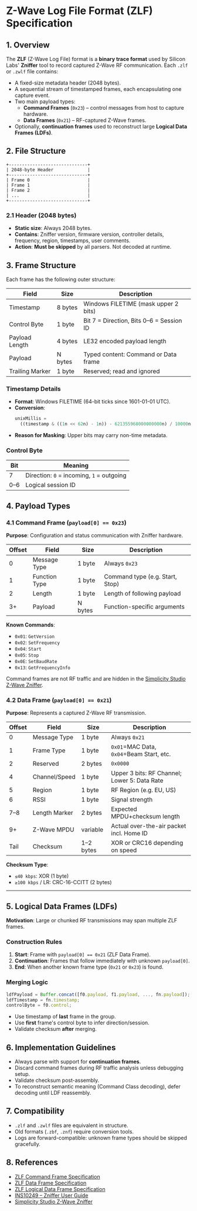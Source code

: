 # Z-Wave Log File Format (ZLF) Specification

## 1. Overview

The **ZLF** (Z-Wave Log File) format is a **binary trace format** used by
Silicon Labs' **Zniffer** tool to record captured Z-Wave RF communication. Each
`.zlf` or `.zwlf` file contains:

- A fixed-size metadata header (2048 bytes).
- A sequential stream of timestamped frames, each encapsulating one capture
  event.
- Two main payload types:
  - **Command Frames** (`0x23`) – control messages from host to capture
    hardware.
  - **Data Frames** (`0x21`) – RF-captured Z-Wave frames.
- Optionally, **continuation frames** used to reconstruct large **Logical Data
  Frames (LDFs)**.

## 2. File Structure

```plaintext
+------------------------------+
| 2048-byte Header             |
+------------------------------+
| Frame 0                      |
| Frame 1                      |
| Frame 2                      |
| ...                          |
+------------------------------+
```

### 2.1 Header (2048 bytes)

- **Static size**: Always 2048 bytes.
- **Contains**: Zniffer version, firmware version, controller details,
  frequency, region, timestamps, user comments.
- **Action**: **Must be skipped** by all parsers. Not decoded at runtime.

## 3. Frame Structure

Each frame has the following outer structure:

| Field           | Size    | Description                              |
| --------------- | ------- | ---------------------------------------- |
| Timestamp       | 8 bytes | Windows FILETIME (mask upper 2 bits)     |
| Control Byte    | 1 byte  | Bit 7 = Direction, Bits 0–6 = Session ID |
| Payload Length  | 4 bytes | LE32 encoded payload length              |
| Payload         | N bytes | Typed content: Command or Data frame     |
| Trailing Marker | 1 byte  | Reserved; read and ignored               |

### Timestamp Details

- **Format**: Windows FILETIME (64-bit ticks since 1601-01-01 UTC).
- **Conversion**:
  ```ts
  unixMillis =
    ((timestamp & ((1n << 62n) - 1n)) - 621355968000000000n) / 10000n;
  ```
- **Reason for Masking**: Upper bits may carry non-time metadata.

### Control Byte

| Bit | Meaning                                   |
| --- | ----------------------------------------- |
| 7   | Direction: `0` = incoming, `1` = outgoing |
| 0–6 | Logical session ID                        |

## 4. Payload Types

### 4.1 Command Frame (`payload[0] == 0x23`)

**Purpose**: Configuration and status communication with Zniffer hardware.

| Offset | Field         | Size    | Description                     |
| ------ | ------------- | ------- | ------------------------------- |
| 0      | Message Type  | 1 byte  | Always `0x23`                   |
| 1      | Function Type | 1 byte  | Command type (e.g. Start, Stop) |
| 2      | Length        | 1 byte  | Length of following payload     |
| 3+     | Payload       | N bytes | Function-specific arguments     |

**Known Commands**:

- `0x01`: `GetVersion`
- `0x02`: `SetFrequency`
- `0x04`: `Start`
- `0x05`: `Stop`
- `0x0E`: `SetBaudRate`
- `0x13`: `GetFrequencyInfo`

Command frames are not RF traffic and are hidden in the
[Simplicity Studio Z-Wave Zniffer](../tools/zniffer.md).

### 4.2 Data Frame (`payload[0] == 0x21`)

**Purpose**: Represents a captured Z-Wave RF transmission.

| Offset | Field         | Size      | Description                                  |
| ------ | ------------- | --------- | -------------------------------------------- |
| 0      | Message Type  | 1 byte    | Always `0x21`                                |
| 1      | Frame Type    | 1 byte    | `0x01`=MAC Data, `0x04`=Beam Start, etc.     |
| 2      | Reserved      | 2 bytes   | `0x0000`                                     |
| 4      | Channel/Speed | 1 byte    | Upper 3 bits: RF Channel; Lower 5: Data Rate |
| 5      | Region        | 1 byte    | RF Region (e.g. EU, US)                      |
| 6      | RSSI          | 1 byte    | Signal strength                              |
| 7–8    | Length Marker | 2 bytes   | Expected MPDU+checksum length                |
| 9+     | Z-Wave MPDU   | variable  | Actual over-the-air packet incl. Home ID     |
| Tail   | Checksum      | 1–2 bytes | XOR or CRC16 depending on speed              |

**Checksum Type**:

- `≤40 kbps`: XOR (1 byte)
- `≥100 kbps` / LR: CRC-16-CCITT (2 bytes)

---

## 5. Logical Data Frames (LDFs)

**Motivation**: Large or chunked RF transmissions may span multiple ZLF frames.

### Construction Rules

1. **Start**: Frame with `payload[0] == 0x21` (ZLF Data Frame).
2. **Continuation**: Frames that follow immediately with unknown `payload[0]`.
3. **End**: When another known frame type (`0x21` or `0x23`) is found.

### Merging Logic

```ts
ldfPayload = Buffer.concat([f0.payload, f1.payload, ..., fn.payload]);
ldfTimestamp = fn.timestamp;
controlByte = f0.control;
```

- Use timestamp of **last** frame in the group.
- Use **first** frame's control byte to infer direction/session.
- Validate checksum **after** merging.

## 6. Implementation Guidelines

- Always parse with support for **continuation frames**.
- Discard command frames during RF traffic analysis unless debugging setup.
- Validate checksum post-assembly.
- To reconstruct semantic meaning (Command Class decoding), defer decoding until
  LDF reassembly.

## 7. Compatibility

- `.zlf` and `.zwlf` files are equivalent in structure.
- Old formats (`.zbf`, `.znf`) require conversion tools.
- Logs are forward-compatible: unknown frame types should be skipped gracefully.

## 8. References

- [ZLF Command Frame Specification](zlf-command-frame.md)
- [ZLF Data Frame Specification](zlf-data-frame.md)
- [ZLF Logical Data Frame Specification](zlf-logical-data-frame.md)
- [INS10249 – Zniffer User Guide](https://www.silabs.com/documents/public/user-guides/INS10249-Z-Wave-Zniffer-User-Guide.pdf)
- [Simplicity Studio Z-Wave Zniffer](../tools/zniffer.md)
